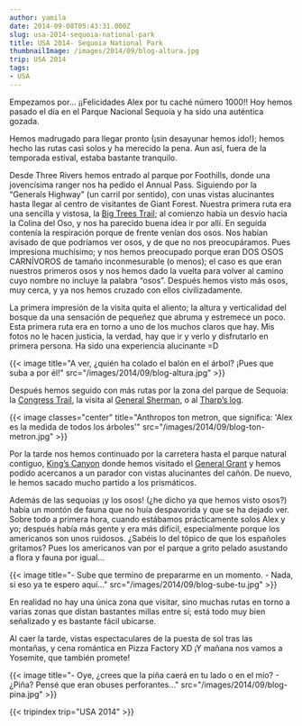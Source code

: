 ```yaml
---
author: yamila
date: 2014-09-08T05:43:31.000Z
slug: usa-2014-sequoia-national-park
title: USA 2014- Sequoia National Park
thumbnailImage: /images/2014/09/blog-altura.jpg
trip: USA 2014
tags:
- USA
---
```



Empezamos por… ¡¡Felicidades Alex por tu caché número 1000!! Hoy hemos pasado el día en el Parque Nacional Sequoia y ha sido una auténtica gozada.

Hemos madrugado para llegar pronto (¡sin desayunar hemos ido!); hemos hecho las rutas casi solos y ha merecido la pena. Aun así, fuera de la temporada estival, estaba bastante tranquilo.

Desde Three Rivers hemos entrado al parque por Foothills, donde una jovencísima ranger nos ha pedido el Annual Pass. Siguiendo por la “Generals Highway” (un carril por sentido), con unas vistas alucinantes hasta llegar al centro de visitantes de Giant Forest. Nuestra primera ruta era una sencilla y vistosa, la [Big Trees Trail](https:/www.google.com/search?q=big+trees+trail&es_sm=93&biw=1024&bih=705&source=lnms&tbm=isch&sa=X&ei=xzkNVJ2fIqTF8QHahoGwDg&ved=0CAYQ_AUoAQ); al comienzo había un desvío hacia la Colina del Oso, y nos ha parecido buena idea ir por allí. En seguida contenía la respiración porque de frente venían dos osos. Nos habían avisado de que podríamos ver osos, y de que no nos preocupáramos. Pues impresiona muchísimo; y nos hemos preocupado porque eran DOS OSOS CARNÍVOROS de tamaño inconmesurable (o menos); el caso es que eran nuestros primeros osos y nos hemos dado la vuelta para volver al camino cuyo nombre no incluye la palabra “osos”. Después hemos visto más osos, muy cerca, y ya nos hemos cruzado con ellos civilizadamente.

La primera impresión de la visita quita el aliento; la altura y verticalidad del bosque da una sensación de pequeñez que abruma y estremece un poco. Esta primera ruta era en torno a uno de los muchos claros que hay. Mis fotos no le hacen justicia, la verdad, hay que ir y verlo y disfrutarlo en primera persona. Ha sido una experiencia alucinante =D

{{< image title="A ver, ¿quién ha colado el balón en el árbol? ¡Pues que suba a por él!" src="/images/2014/09/blog-altura.jpg" >}}

Después hemos seguido con más rutas por la zona del parque de Sequoia: la [Congress Trail](https:/www.google.com/search?q=congress+trail&es_sm=93&source=lnms&tbm=isch&sa=X&ei=wjwNVOWjEKmG8QHkk4GwDw&ved=0CAgQ_AUoAQ&biw=1024&bih=705), la visita al [General Sherman](https:/www.google.com/search?q=congress+trail&es_sm=93&source=lnms&tbm=isch&sa=X&ei=wjwNVOWjEKmG8QHkk4GwDw&ved=0CAgQ_AUoAQ&biw=1024&bih=705#tbm=isch&q=general+sherman), o al [Tharp’s log](https:/www.google.com/search?site=&tbm=isch&source=hp&biw=1024&bih=705&q=tharp%27s+log&oq=tharps+&gs_l=img.3.0.0i10i19.1151.3848.0.5194.11.10.1.0.0.0.161.1139.0j8.8.0....0...1ac.1.53.img..2.9.1141.Z3jc-P_wnes&gws_rd=ssl).

{{< image classes="center" title="Anthropos ton metron, que significa: 'Alex es la medida de todos los árboles'" src="/images/2014/09/blog-ton-metron.jpg" >}}

Por la tarde nos hemos continuado por la carretera hasta el parque natural contiguo, [King’s Canyon](https:/www.google.com/search?site=&tbm=isch&source=hp&biw=1024&bih=705&q=kings+canyon&oq=kings+canyon&gs_l=img.3...969.3709.0.4054.14.13.1.0.0.0.256.1183.0j6j1.7.0....0...1ac.1.53.img..7.7.1057.Dyp3y-5GOWo&gws_rd=ssl) donde hemos visitado el [General Grant](https:/www.google.com/search?site=&tbm=isch&source=hp&biw=1024&bih=705&q=grant+tree&oq=grant+tree&gs_l=img.3..0i19j0i5i19l2.413.1713.0.2117.10.9.0.0.0.0.234.1082.0j5j1.6.0....0...1ac.1.53.img..4.6.1080.JoPnUKkXMWs&gws_rd=ssl) y hemos podido acercanos a un parador con vistas alucinantes del cañón. De nuevo, le hemos sacado mucho partido a los prismáticos.

Además de las sequoias ¡y los osos! (¿he dicho ya que hemos visto osos?) había un montón de fauna que no huía despavorida y que se ha dejado ver. Sobre todo a primera hora, cuando estábamos prácticamente solos Alex y yo; después había más gente y era más difícil, especialmente porque los americanos son unos ruidosos. ¿Sabéis lo del tópico de que los españoles gritamos? Pues los americanos van por el parque a grito pelado asustando a flora y fauna por igual…

{{< image title="- Sube que termino de prepararme en un momento. - Nada, si eso ya te espero aquí..." src="/images/2014/09/blog-sube-tu.jpg" >}}

En realidad no hay una única zona que visitar, sino muchas rutas en torno a varias zonas que distan bastantes millas entre sí; está todo muy bien señalizado y es bastante fácil ubicarse.

Al caer la tarde, vistas espectaculares de la puesta de sol tras las montañas, y cena romántica en Pizza Factory XD ¡Y mañana nos vamos a Yosemite, que también promete!

{{< image title="- Oye, ¿crees que la piña caerá en tu lado o en el mío? - ¿Piña? Pensé que eran obuses perforantes..." src="/images/2014/09/blog-pina.jpg" >}}

{{< tripindex trip="USA 2014" >}}

